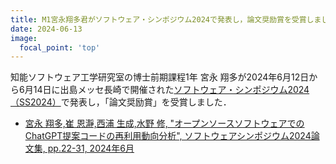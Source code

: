 ```yaml
---
title: M1宮永翔多君がソフトウェア・シンポジウム2024で発表し，論文奨励賞を受賞しました
date: 2024-06-13
image:
  focal_point: 'top'
---
```

<!--more-->
知能ソフトウェア工学研究室の博士前期課程1年 宮永 翔多が2024年6月12日から6月14日に出島メッセ長崎で開催された[ソフトウェア・シンポジウム2024（SS2024）](https://www.sea.jp/ss2024/)で発表し，「論文奨励賞」を受賞しました．

- [宮永 翔多,崔 恩瀞,西浦 生成,水野 修, "オープンソースソフトウェアでのChatGPT提案コードの再利用動向分析", ソフトウェアシンポジウム2024論文集, pp.22-31, 2024年6月](https://kit-isel.github.io/publication/conference-paper/2024_miyanaga/)


